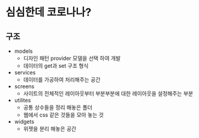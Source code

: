 # 심심한데 코로나나?

## 구조
- models
  - 디자인 패턴 provider 모델을 선택 하여 개발
  - 데이터의 get과 set 구조 형식
- services
  - 데이터를 가공하여 처리해주는 공간
- screens
  - 사이트의 전체적인 레이아웃부터 부분부분에 대한 레이아웃을 설정해주는 부분
- utilites
  - 공통 상수들을 정리 해놓은 폴더
  - 웹에서 css 같은 것들을 모아 놓는 것
- widgets
  - 위젯을 분리 해놓은 공간
